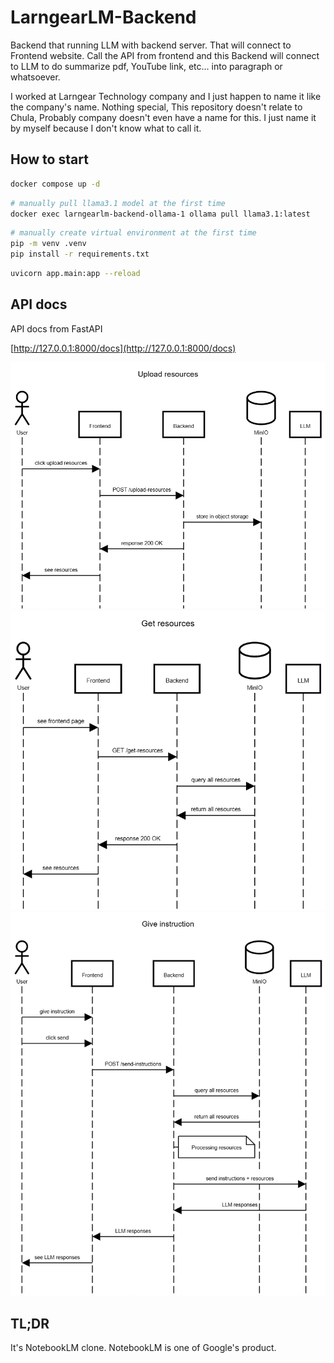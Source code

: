 # LarngearLM-Backend

Backend that running LLM with backend server. That will connect to Frontend website. Call the API from frontend and this Backend will connect to LLM to do summarize pdf, YouTube link, etc... into paragraph or whatsoever.

I worked at Larngear Technology company and I just happen to name it like the company's name. Nothing special, This repository doesn't relate to Chula, Probably company doesn't even have a name for this. I just name it by myself because I don't know what to call it.

## How to start

```bash
docker compose up -d
```

```bash
# manually pull llama3.1 model at the first time
docker exec larngearlm-backend-ollama-1 ollama pull llama3.1:latest
```

```bash
# manually create virtual environment at the first time
pip -m venv .venv
pip install -r requirements.txt
```

```bash
uvicorn app.main:app --reload
```

## API docs

API docs from FastAPI

[http://127.0.0.1:8000/docs](http://127.0.0.1:8000/docs)

![upload_resources](/diagrams/upload_resources.png)
![get_resources](/diagrams/get_resources.png)
![give_instructions](/diagrams/give_instructions.png)

## TL;DR

It's NotebookLM clone. NotebookLM is one of Google's product.
